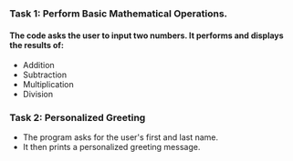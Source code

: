 ### Task 1: Perform Basic Mathematical Operations. 
#### The code asks the user to input two numbers. It performs and displays the results of:
  - Addition
  - Subtraction
  - Multiplication
  - Division

### Task 2: Personalized Greeting
- The program asks for the user's first and last name.
- It then prints a personalized greeting message.
